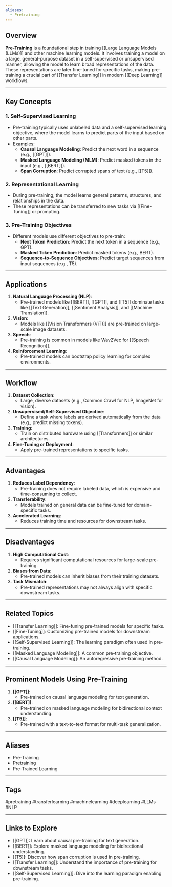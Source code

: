 ```yaml
---
aliases:
  - Pretraining
---
```

## Overview
**Pre-Training** is a foundational step in training [[Large Language Models (LLMs)]] and other machine learning models. It involves training a model on a large, general-purpose dataset in a self-supervised or unsupervised manner, allowing the model to learn broad representations of the data. These representations are later fine-tuned for specific tasks, making pre-training a crucial part of [[Transfer Learning]] in modern [[Deep Learning]] workflows.

---

## Key Concepts

### **1. Self-Supervised Learning**
- Pre-training typically uses unlabeled data and a self-supervised learning objective, where the model learns to predict parts of the input based on other parts.
- Examples:
  - **Causal Language Modeling**: Predict the next word in a sequence (e.g., [[GPT]]).
  - **Masked Language Modeling (MLM)**: Predict masked tokens in the input (e.g., [[BERT]]).
  - **Span Corruption**: Predict corrupted spans of text (e.g., [[T5]]).

### **2. Representational Learning**
- During pre-training, the model learns general patterns, structures, and relationships in the data.
- These representations can be transferred to new tasks via [[Fine-Tuning]] or prompting.

### **3. Pre-Training Objectives**
- Different models use different objectives to pre-train:
  - **Next Token Prediction**: Predict the next token in a sequence (e.g., GPT).
  - **Masked Token Prediction**: Predict masked tokens (e.g., BERT).
  - **Sequence-to-Sequence Objectives**: Predict target sequences from input sequences (e.g., T5).

---

## Applications

1. **Natural Language Processing (NLP)**:
   - Pre-trained models like [[BERT]], [[GPT]], and [[T5]] dominate tasks like [[Text Generation]], [[Sentiment Analysis]], and [[Machine Translation]].
2. **Vision**:
   - Models like [[Vision Transformers (ViT)]] are pre-trained on large-scale image datasets.
3. **Speech**:
   - Pre-training is common in models like Wav2Vec for [[Speech Recognition]].
4. **Reinforcement Learning**:
   - Pre-trained models can bootstrap policy learning for complex environments.

---

## Workflow

1. **Dataset Collection**:
   - Large, diverse datasets (e.g., Common Crawl for NLP, ImageNet for vision).
2. **Unsupervised/Self-Supervised Objective**:
   - Define a task where labels are derived automatically from the data (e.g., predict missing tokens).
3. **Training**:
   - Train on distributed hardware using [[Transformers]] or similar architectures.
4. **Fine-Tuning or Deployment**:
   - Apply pre-trained representations to specific tasks.

---

## Advantages

1. **Reduces Label Dependency**:
   - Pre-training does not require labeled data, which is expensive and time-consuming to collect.
2. **Transferability**:
   - Models trained on general data can be fine-tuned for domain-specific tasks.
3. **Accelerated Learning**:
   - Reduces training time and resources for downstream tasks.

---

## Disadvantages

1. **High Computational Cost**:
   - Requires significant computational resources for large-scale pre-training.
2. **Biases from Data**:
   - Pre-trained models can inherit biases from their training datasets.
3. **Task Mismatch**:
   - Pre-trained representations may not always align with specific downstream tasks.

---

## Related Topics

- [[Transfer Learning]]: Fine-tuning pre-trained models for specific tasks.
- [[Fine-Tuning]]: Customizing pre-trained models for downstream applications.
- [[Self-Supervised Learning]]: The learning paradigm often used in pre-training.
- [[Masked Language Modeling]]: A common pre-training objective.
- [[Causal Language Modeling]]: An autoregressive pre-training method.

---

## Prominent Models Using Pre-Training

1. **[[GPT]]**:
   - Pre-trained on causal language modeling for text generation.
2. **[[BERT]]**:
   - Pre-trained on masked language modeling for bidirectional context understanding.
3. **[[T5]]**:
   - Pre-trained with a text-to-text format for multi-task generalization.

---

## Aliases
- Pre-Training
- Pretraining
- Pre-Trained Learning

---

## Tags
#pretraining #transferlearning #machinelearning #deeplearning #LLMs #NLP

---

## Links to Explore
- [[GPT]]: Learn about causal pre-training for text generation.
- [[BERT]]: Explore masked language modeling for bidirectional understanding.
- [[T5]]: Discover how span corruption is used in pre-training.
- [[Transfer Learning]]: Understand the importance of pre-training for downstream tasks.
- [[Self-Supervised Learning]]: Dive into the learning paradigm enabling pre-training.
